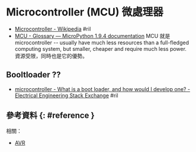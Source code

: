 # Microcontroller (MCU) 微處理器

  - [Microcontroller \- Wikipedia](https://en.wikipedia.org/wiki/Microcontroller) #ril
  - [MCU - Glossary — MicroPython 1\.9\.4 documentation](https://docs.micropython.org/en/latest/reference/glossary.html#term-mcu) MCU 就是 microcontroller -- usually have much less resources than a full-fledged computing system, but smaller, cheaper and require much less power. 資源受限，同時也是它的優勢。

## Booltloader ??

  - [microcontroller \- What is a boot loader, and how would I develop one? \- Electrical Engineering Stack Exchange](https://electronics.stackexchange.com/questions/27486/) #ril

## 參考資料 {: #reference }

相關：

  - [AVR](avr.md)

